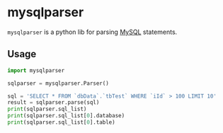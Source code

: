 # mysqlparser

`mysqlparser` is a python lib for parsing [MySQL](http://dev.mysql.com) statements.

## Usage

```python
import mysqlparser

sqlparser = mysqlparser.Parser()

sql = 'SELECT * FROM `dbData`.`tbTest` WHERE `iId` > 100 LIMIT 10'
result = sqlparser.parse(sql)
print(sqlparser.sql_list)
print(sqlparser.sql_list[0].database)
print(sqlparser.sql_list[0].table)

```